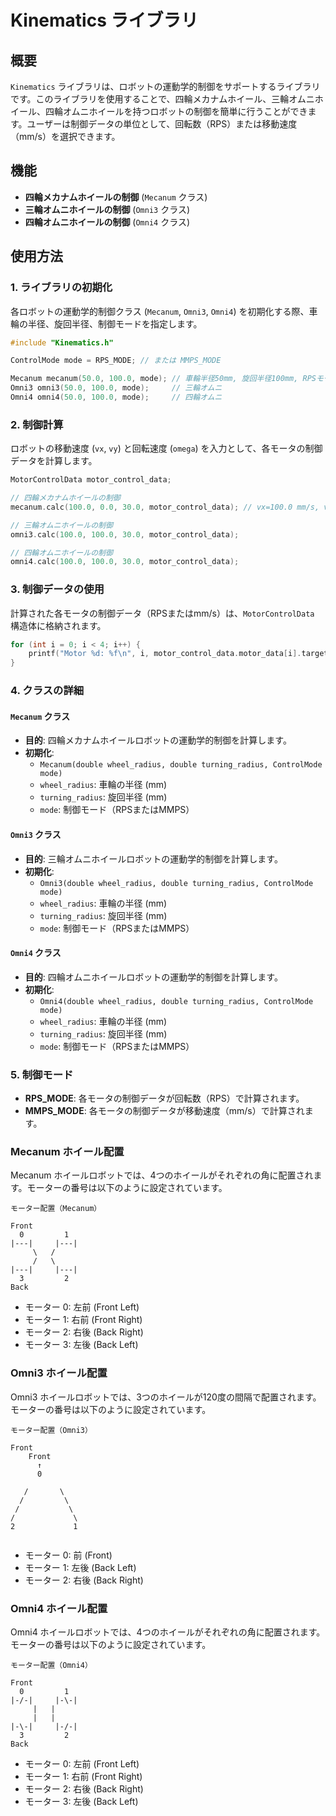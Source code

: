 
# Kinematics ライブラリ

## 概要

`Kinematics` ライブラリは、ロボットの運動学的制御をサポートするライブラリです。このライブラリを使用することで、四輪メカナムホイール、三輪オムニホイール、四輪オムニホイールを持つロボットの制御を簡単に行うことができます。ユーザーは制御データの単位として、回転数（RPS）または移動速度（mm/s）を選択できます。

## 機能

- **四輪メカナムホイールの制御** (`Mecanum` クラス)
- **三輪オムニホイールの制御** (`Omni3` クラス)
- **四輪オムニホイールの制御** (`Omni4` クラス)

## 使用方法

### 1. ライブラリの初期化

各ロボットの運動学的制御クラス (`Mecanum`, `Omni3`, `Omni4`) を初期化する際、車輪の半径、旋回半径、制御モードを指定します。

```cpp
#include "Kinematics.h"

ControlMode mode = RPS_MODE; // または MMPS_MODE

Mecanum mecanum(50.0, 100.0, mode); // 車輪半径50mm, 旋回半径100mm, RPSモード
Omni3 omni3(50.0, 100.0, mode);     // 三輪オムニ
Omni4 omni4(50.0, 100.0, mode);     // 四輪オムニ
```

### 2. 制御計算

ロボットの移動速度 (`vx`, `vy`) と回転速度 (`omega`) を入力として、各モータの制御データを計算します。

```cpp
MotorControlData motor_control_data;

// 四輪メカナムホイールの制御
mecanum.calc(100.0, 0.0, 30.0, motor_control_data); // vx=100.0 mm/s, vy=0.0 mm/s, omega=30度/s

// 三輪オムニホイールの制御
omni3.calc(100.0, 100.0, 30.0, motor_control_data);

// 四輪オムニホイールの制御
omni4.calc(100.0, 100.0, 30.0, motor_control_data);
```

### 3. 制御データの使用

計算された各モータの制御データ（RPSまたはmm/s）は、`MotorControlData` 構造体に格納されます。

```cpp
for (int i = 0; i < 4; i++) {
    printf("Motor %d: %f\n", i, motor_control_data.motor_data[i].target_value);
}
```

### 4. クラスの詳細

#### `Mecanum` クラス

- **目的**: 四輪メカナムホイールロボットの運動学的制御を計算します。
- **初期化**:
  - `Mecanum(double wheel_radius, double turning_radius, ControlMode mode)`
  - `wheel_radius`: 車輪の半径 (mm)
  - `turning_radius`: 旋回半径 (mm)
  - `mode`: 制御モード（RPSまたはMMPS）

#### `Omni3` クラス

- **目的**: 三輪オムニホイールロボットの運動学的制御を計算します。
- **初期化**:
  - `Omni3(double wheel_radius, double turning_radius, ControlMode mode)`
  - `wheel_radius`: 車輪の半径 (mm)
  - `turning_radius`: 旋回半径 (mm)
  - `mode`: 制御モード（RPSまたはMMPS）

#### `Omni4` クラス

- **目的**: 四輪オムニホイールロボットの運動学的制御を計算します。
- **初期化**:
  - `Omni4(double wheel_radius, double turning_radius, ControlMode mode)`
  - `wheel_radius`: 車輪の半径 (mm)
  - `turning_radius`: 旋回半径 (mm)
  - `mode`: 制御モード（RPSまたはMMPS）

### 5. 制御モード

- **RPS_MODE**: 各モータの制御データが回転数（RPS）で計算されます。
- **MMPS_MODE**: 各モータの制御データが移動速度（mm/s）で計算されます。


###  Mecanum ホイール配置

Mecanum ホイールロボットでは、4つのホイールがそれぞれの角に配置されます。モーターの番号は以下のように設定されています。

```
モーター配置（Mecanum）

Front
  0         1
|---|     |---|
     \   /
     /   \
|---|     |---|
  3         2
Back
```

- モーター 0: 左前 (Front Left)
- モーター 1: 右前 (Front Right)
- モーター 2: 右後 (Back Right)
- モーター 3: 左後 (Back Left)

###  Omni3 ホイール配置

Omni3 ホイールロボットでは、3つのホイールが120度の間隔で配置されます。モーターの番号は以下のように設定されています。

```
モーター配置（Omni3）

Front
    Front
      ↑
      0

   /       \
  /         \
 /           \
/             \
2             1


```

- モーター 0: 前 (Front)
- モーター 1: 左後 (Back Left)
- モーター 2: 右後 (Back Right)

###  Omni4 ホイール配置

Omni4 ホイールロボットでは、4つのホイールがそれぞれの角に配置されます。モーターの番号は以下のように設定されています。

```
モーター配置（Omni4）

Front
  0         1
|-/-|     |-\-|
     |   |
     |   |
|-\-|     |-/-|
  3         2
Back
```

- モーター 0: 左前 (Front Left)
- モーター 1: 右前 (Front Right)
- モーター 2: 右後 (Back Right)
- モーター 3: 左後 (Back Left)
